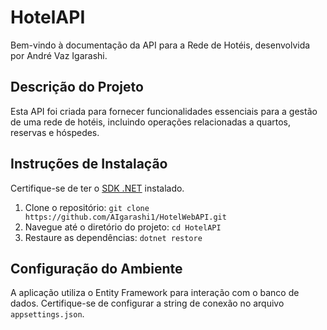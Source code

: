 # HotelAPI

Bem-vindo à documentação da API para a Rede de Hotéis, desenvolvida por André Vaz Igarashi.

## Descrição do Projeto

Esta API foi criada para fornecer funcionalidades essenciais para a gestão de uma rede de hotéis, incluindo operações relacionadas a quartos, reservas e hóspedes.

## Instruções de Instalação

Certifique-se de ter o [SDK .NET](https://dotnet.microsoft.com/download) instalado.

1. Clone o repositório: `git clone https://github.com/AIgarashi1/HotelWebAPI.git`
2. Navegue até o diretório do projeto: `cd HotelAPI`
3. Restaure as dependências: `dotnet restore`

## Configuração do Ambiente

A aplicação utiliza o Entity Framework para interação com o banco de dados. Certifique-se de configurar a string de conexão no arquivo `appsettings.json`.
